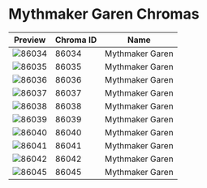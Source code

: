 # Mythmaker Garen Chromas

| Preview | Chroma ID | Name |
|---------|-----------|------|
| ![86034](https://raw.communitydragon.org/latest/plugins/rcp-be-lol-game-data/global/default/v1/champion-chroma-images/86/86034.png) | 86034 | Mythmaker Garen |
| ![86035](https://raw.communitydragon.org/latest/plugins/rcp-be-lol-game-data/global/default/v1/champion-chroma-images/86/86035.png) | 86035 | Mythmaker Garen |
| ![86036](https://raw.communitydragon.org/latest/plugins/rcp-be-lol-game-data/global/default/v1/champion-chroma-images/86/86036.png) | 86036 | Mythmaker Garen |
| ![86037](https://raw.communitydragon.org/latest/plugins/rcp-be-lol-game-data/global/default/v1/champion-chroma-images/86/86037.png) | 86037 | Mythmaker Garen |
| ![86038](https://raw.communitydragon.org/latest/plugins/rcp-be-lol-game-data/global/default/v1/champion-chroma-images/86/86038.png) | 86038 | Mythmaker Garen |
| ![86039](https://raw.communitydragon.org/latest/plugins/rcp-be-lol-game-data/global/default/v1/champion-chroma-images/86/86039.png) | 86039 | Mythmaker Garen |
| ![86040](https://raw.communitydragon.org/latest/plugins/rcp-be-lol-game-data/global/default/v1/champion-chroma-images/86/86040.png) | 86040 | Mythmaker Garen |
| ![86041](https://raw.communitydragon.org/latest/plugins/rcp-be-lol-game-data/global/default/v1/champion-chroma-images/86/86041.png) | 86041 | Mythmaker Garen |
| ![86042](https://raw.communitydragon.org/latest/plugins/rcp-be-lol-game-data/global/default/v1/champion-chroma-images/86/86042.png) | 86042 | Mythmaker Garen |
| ![86045](https://raw.communitydragon.org/latest/plugins/rcp-be-lol-game-data/global/default/v1/champion-chroma-images/86/86045.png) | 86045 | Mythmaker Garen |